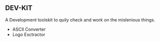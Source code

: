 ## DEV-KIT

A Development toolskit to quily check and work on the mislenious things.


- ASCII Converter
- Logo Exctractor